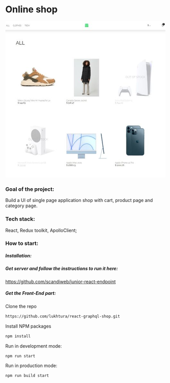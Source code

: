 # Online shop
![screen](https://github.com/lukhtura/react-graphql-shop/blob/main/other/screen.jpg)
### Goal of the project:
Build a UI of single page application shop with cart, product page and category page.

### Tech stack:
React, Redux toolkit, ApolloClient;

### How to start:

##### Installation:

##### Get server and follow the instructions to run it here:
https://github.com/scandiweb/junior-react-endpoint


##### Get the Front-End part:
Clone the repo
```sh
https://github.com/lukhtura/react-graphql-shop.git
```

Install NPM packages
```sh
npm install
```

Run in development mode:
```sh
npm run start
```

Run in production mode:
```sh
npm run build start
```
